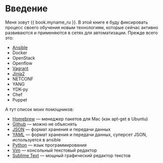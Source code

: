 # Введение

Меня зовут {{ book.myname_ru }}. В этой книге я буду фиксировать процесс своего обучения новым технологиям, которые сейчас активно развиваются и применяются в сетях для автоматизации. Прежде всего это:

* [Ansible](ansible/README.md)
* Docker
* OpenStack
* Openflow
* [Vagrant](/vagrant/README.md)
* [Jinja2](jinja2/README.md)
* NETCONF
* YANG
* YDK-py
* Chef
* Puppet

А тут список моих помощников:

* [Homebrew](https://brew.sh/) — менеджер пакетов для Mac (как apt-get в Ubuntu)
* [Github](https://github.com) — можно не объяснять
* [JSON](https://en.wikipedia.org/wiki/JSON) — формат хранения и передачи данных
* [YAML](https://en.wikipedia.org/wiki/YAML) — формат хранения и передачи данных, суперсет JSON, используется в ansible
* [Python](https://www.python.org/) — язык программирования
* [Vim](http://www.vim.org/) — консольный текстовый редактор
* [Sublime Text](https://www.sublimetext.com/) — мощный графический редактор текстов



